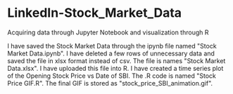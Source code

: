 # LinkedIn-Stock_Market_Data
Acquiring data through Jupyter Notebook and visualization through R

I have saved the Stock Market Data through the ipynb file named "Stock Market Data.ipynb".
I have deleted a few rows of unnecessary data and saved the file in xlsx format instead of csv. The file is names "Stock Market Data.xlsx".
I have uploaded this file into R. I have created a time series plot of the Opening Stock Price vs Date of SBI. The .R code is named "Stock Price GIF.R".
The final GIF is stored as "stock_price_SBI_animation.gif".
